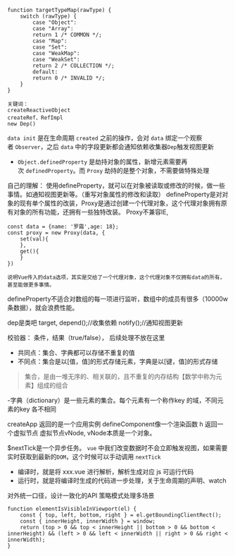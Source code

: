 ```
function targetTypeMap(rawType) {
    switch (rawType) {
        case "Object":
        case "Array":
        return 1 /* COMMON */;
        case "Map":
        case "Set":
        case "WeakMap":
        case "WeakSet":
        return 2 /* COLLECTION */;
        default:
        return 0 /* INVALID */;
    }
}

关键词：
createReactiveObject
createRef、RefImpl
new Dep()
```

`data init` 是在生命周期 `created` 之前的操作，会对 `data` 绑定一个观察者 `Observer`，之后 `data` 中的字段更新都会通知依赖收集器`Dep`触发视图更新

- `Object.definedProperty` 是劫持对象的属性，新增元素需要再次 `definedProperty`。而 `Proxy` 劫持的是整个对象，不需要做特殊处理

自己的理解：
使用defineProperty，就可以在对象被读取或修改的时候，做一些事情。如通知视图更新等。（重写对象属性的修改和读取）
defineProperty是对对象的现有单个属性的改装，Proxy是通过创建一个代理对象，这个代理对象拥有原有对象的所有功能，还拥有一些独特改装。
Proxy不兼容IE,

```
const data = {name: '罗霜',age: 18};
const proxy = new Proxy(data, {
    set(val){
    },
    get(){
    }
})

说明Vue传入的data选项，其实是交给了一个代理对象，这个代理对象不仅拥有data的所有，甚至能做更多事情。
```

defineProperty不适合对数组的每一项进行监听，数组中的成员有很多（10000w条数据），就会浪费性能。

dep是类吧
target,
depend();//收集依赖
notify();//通知视图更新

校验器：
条件，结果（true/false）， 后续处理不放在这里

- 共同点：集合、字典都可以存储不重复的值
- 不同点：集合是以[值，值]的形式存储元素，字典是以[键，值]的形式存储

> 集合，是由一堆无序的、相关联的，且不重复的内存结构【数学中称为元素】组成的组合

-字典（dictionary）是一些元素的集合。每个元素有一个称作key 的域，不同元素的key 各不相同

createApp 返回的是一个应用实例
defineComponent像一个渲染函数
h 返回一个虚拟节点
虚拟节点vNode, vNode本质是一个对象。

$nextTick是一个异步任务。
`vue` 中我们改变数据时不会立即触发视图，如果需要实时获取到最新的`DOM`，这个时候可以手动调用 `nextTick`

- 编译时，就是将 xxx.vue 进行解析，解析生成对应 js 可运行代码
- 运行时，就是将编译时生成的代码进一步处理，关于生命周期的声明、watch

对外统一口径，设计一致化的API
策略模式处理多场景

```
function elementIsVisibleInViewport(el) {
    const { top, left, bottom, right } = el.getBoundingClientRect();
    const { innerHeight, innerWidth } = window;
    return (top > 0 && top < innerHeight || bottom > 0 && bottom < innerHeight) && (left > 0 && left < innerWidth || right > 0 && right < innerWidth);
}
```

